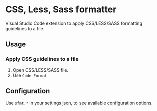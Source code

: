 # CSS, Less, Sass formatter

Visual Studio Code extension to apply CSS/LESS/SASS formatting guidelines to a file.

## Usage

### Apply CSS guidelines to a file

1. Open CSS/LESS/SASS file.
2. Use `Code Format`

## Configuration

Use `sfmt.*` in your settings json, to see available configuration options.
